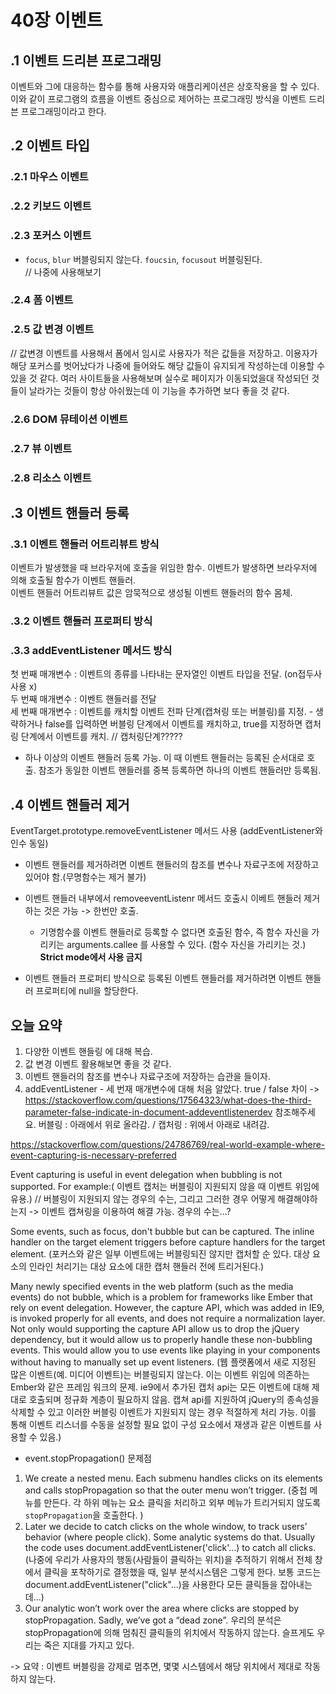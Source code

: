# 40장 이벤트

## .1 이벤트 드리븐 프로그래밍

이벤트와 그에 대응하는 함수를 통해 사용자와 애플리케이션은 상호작용을 할 수 있다. 이와 같이 프로그램의 흐름을 이벤트 중심으로 제어하는 프로그래밍 방식을 이벤트 드리븐 프로그래밍이라고 한다.

## .2 이벤트 타입

### .2.1 마우스 이벤트

### .2.2 키보드 이벤트

### .2.3 포커스 이벤트

- `focus`, `blur` 버블링되지 않는다. `foucsin`, `focusout` 버블링된다.  
  // 나중에 사용해보기

### .2.4 폼 이벤트

### .2.5 값 변경 이벤트

// 값변경 이벤트를 사용해서 폼에서 임시로 사용자가 적은 값들을 저장하고. 이용자가 해당 포커스를 벗어났다가 나중에 들어와도 해당 값들이 유지되게 작성하는데 이용할 수 있을 것 같다. 여러 사이트들을 사용해보며 실수로 페이지가 이동되었을대 작성되던 것들이 날라가는 것들이 항상 아쉬웠는데 이 기능을 추가하면 보다 좋을 것 같다.

### .2.6 DOM 뮤테이션 이벤트

### .2.7 뷰 이벤트

### .2.8 리소스 이벤트

## .3 이벤트 핸들러 등록

### .3.1 이벤트 핸들러 어트리뷰트 방식

이벤트가 발생했을 때 브라우저에 호출을 위임한 함수. 이벤트가 발생하면 브라우저에 의해 호출될 함수가 이벤트 핸들러.  
 이벤트 핸들러 어트리뷰트 값은 암묵적으로 생성될 이벤트 핸들러의 함수 몸체.

### .3.2 이벤트 핸들러 프로퍼티 방식

### .3.3 addEventListener 메서드 방식

첫 번째 매개변수 : 이벤트의 종류를 나타내는 문자열인 이벤트 타입을 전달. (on접두사 사용 x)  
 두 번째 매개변수 : 이벤트 핸들러를 전달  
 세 번째 매개변수 : 이벤트를 캐치할 이벤트 전파 단계(캡쳐링 또는 버블링)를 지정. - 생략하거나 false를 입력하면 버블링 단계에서 이벤트를 캐치하고, true를 지정하면 캡처링 단계에서 이벤트를 캐치.
// 캡처링단계?????

- 하나 이상의 이벤트 핸들러 등록 가능. 이 때 이벤트 핸들러는 등록된 순서대로 호출. 참조가 동일한 이벤트 핸들러를 중복 등록하면 하나의 이벤트 핸들러만 등록됨.

## .4 이벤트 핸들러 제거

EventTarget.prototype.removeEventListener 메서드 사용 (addEventListener와 인수 동일)

- 이벤트 핸들러를 제거하려면 이벤트 핸들러의 참조를 변수나 자료구조에 저장하고 있어야 함.(무명함수는 제거 불가)
- 이벤트 핸들러 내부에서 removeeventListenr 메서드 호출시 이베트 핸들러 제거하는 것은 가능 -> 한번만 호출.

  - 기명함수를 이벤트 핸들러로 등록할 수 없다면 호출된 함수, 즉 함수 자신을 가리키는 arguments.callee 를 사용할 수 있다. (함수 자신을 가리키는 것.) **Strict mode에서 사용 금지**

- 이벤트 핸들러 프로퍼티 방식으로 등록된 이벤트 핸들러를 제거하려면 이벤트 핸들러 프로퍼티에 null을 할당한다.

## 오늘 요약

1. 다양한 이벤트 핸들링 에 대해 복습.
2. 값 변경 이벤트 활용해보면 좋을 것 같다.
3. 이벤트 핸들러의 참조를 변수나 자료구조에 저장하는 습관을 들이자.
4. addEventListener - 세 번재 매개변수에 대해 처음 알았다. true / false 차이
   -> https://stackoverflow.com/questions/17564323/what-does-the-third-parameter-false-indicate-in-document-addeventlistenerdev 참조해주세요.
   버블링 : 아래에서 위로 올라감. / 캡처링 : 위에서 아래로 내려감.

https://stackoverflow.com/questions/24786769/real-world-example-where-event-capturing-is-necessary-preferred

Event capturing is useful in event delegation when bubbling is not supported. For example:( 이벤트 캡처는 버블링이 지원되지 않을 때 이벤트 위임에 유용.)
// 버블링이 지원되지 않는 경우의 수는, 그리고 그러한 경우 어떻게 해결해야하는지 -> 이벤트 캡쳐링을 이용하여 해결 가능. 경우의 수는...?

Some events, such as focus, don't bubble but can be captured. The inline handler on the target element triggers before capture handlers for the target element.
(포커스와 같은 일부 이벤트에는 버블링되진 않지만 캡처할 순 있다. 대상 요소의 인라인 처리기는 대상 요소에 대한 캡처 핸들러 전에 트리거된다.)

Many newly specified events in the web platform (such as the media events) do not bubble, which is a problem for frameworks like Ember that rely on event delegation. However, the capture API, which was added in IE9, is invoked properly for all events, and does not require a normalization layer. Not only would supporting the capture API allow us to drop the jQuery dependency, but it would allow us to properly handle these non-bubbling events. This would allow you to use events like playing in your components without having to manually set up event listeners.
(웹 플랫폼에서 새로 지정된 많은 이벤트(예. 미디어 이벤트)는 버블링되지 않는다. 이는 이벤트 위임에 의존하는 Ember와 같은 프레임 워크의 문제. ie9에서 추가된 캡처 api는 모든 이벤트에 대해 제대로 호출되며 정규화 계층이 필요하지 않음. 캡쳐 api를 지원하여 jQuery의 종속성을 삭제할 수 있고 이러한 버블링 이벤트가 지원되지 않는 경우 적절하게 처리 가능. 이를 통해 이벤트 리스너를 수동을 설정할 필요 없이 구성 요소에서 재생과 같은 이벤트를 사용할 수 있음.)

- event.stopPropagation() 문제점

1. We create a nested menu. Each submenu handles clicks on its elements and calls stopPropagation so that the outer menu won’t trigger.
   (중첩 메뉴를 만든다. 각 하위 메뉴는 요소 클릭을 처리하고 외부 메뉴가 트리거되지 않도록 `stopPropagation`을 호출한다. )
2. Later we decide to catch clicks on the whole window, to track users’ behavior (where people click). Some analytic systems do that. Usually the code uses document.addEventListener('click'…) to catch all clicks.
   (나중에 우리가 사용자의 행동(사람들이 클릭하는 위치)을 추적하기 위해서 전체 창에서 클릭을 포착하기로 결정했을 때, 일부 분석시스템은 그렇게 한다. 보통 코드는 document.addEventListener("click"...)을 사용한다 모든 클릭들을 잡아내는데...)
3. Our analytic won’t work over the area where clicks are stopped by stopPropagation. Sadly, we’ve got a “dead zone”.
   우리의 분석은 stopPropagation에 의해 멈춰진 클릭들의 위치에서 작동하지 않는다. 슬프게도 우리는 죽은 지대를 가지고 있다.

-> 요약 : 이벤트 버블링을 강제로 멈추면, 몇몇 시스템에서 해당 위치에서 제대로 작동하지 않는다.
